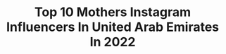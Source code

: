 ---
title: Top 10 Mothers Instagram Influencers In United Arab Emirates In 2022
description: >-
  Find top mothers Instagram influencers in United Arab Emirates in 2022. Most popular hashtags: #happy #dubai #love.
platform: Instagram
hits: 87
text_top: Identify the most popular Instagram accounts on inBeat.
text_bottom: inBeat holds 87 Instagram influencers like this in United Arab Emirates for you to pitch.
profiles:
  - username: "karadacosta"
    fullname: >-
      Kara Da Costa
    bio: >-
      Be kind 🧿 📍Dubai 🇦🇪 🌴 Mother 👧👦🧒 | Married💍 Lawyer • Entrepreneur • Creative 📧 karadacosta1@gmail.com
    location: "United Arab Emirates"
    followers: 70097
    engagement: 1819
    commentsToLikes: 0.027224
    id: ck9hcelrul0nh0j78743kdlu6
    verified: false
    hashtags: "#casualwear, #ladieswear, #dubaiboutique, #coverup"
  - username: "lulu_albedaiwi"
    fullname: >-
      lulu_albedaiwi 🌟 لولو البديوي
    bio: >-
      ‎‏📍Riyadh 🇸🇦 Motherhood 👨‍👩‍👦‍👦 life style👗 l.albedaiwi@yahoo.com Snap : luluwiz 👻 johnson’s ambassador in Saudi Arabia
    location: "United Arab Emirates"
    followers: 145508
    engagement: 119
    commentsToLikes: 0.042048
    id: ck15s5uqbbdkk0i19bmyd4da5
    verified: false
    hashtags: "#alexperry, #summer2020, #summernights, #happy"
  - username: "stefania_lo_gatto"
    fullname: >-
      Stefania Lo Gatto | Networker
    bio: >-
      I𝚝’𝚜 𝚗𝚘𝚝 𝚕𝚞𝚌𝚔 𝚒𝚝’𝚜 G𝚘𝚍’𝚜 𝚏𝚊𝚟𝚘𝚛. 🙏🏻 💵 Self-Made Milionaire 💄 Inspiring and empowering women 💝 Mother of 3 💍 Wifey
    location: "United Arab Emirates"
    followers: 271891
    engagement: 107
    commentsToLikes: 0.044431
    id: ck15ud3qxmkk50i19tya32jik
    verified: false
    hashtags: "#networkmarketing, #mydubai, #unityglobal, #friends"
  - username: "shahad_alkhattab"
    fullname: >-
      شهد الخطاب 🇮🇶
    bio: >-
      Mama 👪 #fashion | #lifestyle | #motherhood TV Presenter 🎥 مقدمة برامج 👻 shoosh.shahad 📧 Alkhattab.shahad@gmail.com 📍Dubai بوتيكي⤵️
    location: "United Arab Emirates"
    followers: 785705
    engagement: 246
    commentsToLikes: 0.015079
    id: ck0vy8upe2skf0i19sgff0300
    verified: false
    hashtags: "#teamgalaxylevant, #galaxynote20, #ad, #fiat500"
  - username: "noor.odehh"
    fullname: >-
      Noor Odeh -نور عوده
    bio: >-
      A little bit of Fashion / Lifestyle/ Motherhood 📍 Abu Dhabi
    location: "United Arab Emirates"
    followers: 362861
    engagement: 79
    commentsToLikes: 0.038570
    id: ck5c2dyt5x2hu0i11y5y5fssa
    verified: false
    hashtags: "#itsallgoodmum, #cerelac, #cerelacarabia, #ad"
  - username: "aminatibiofficial"
    fullname: >-
      MissMimiFashion | Amina TIBI
    bio: >-
      Fashion | Lifestyle | Beauty | Motherhood Made in Morocco 🇲🇦 📍 Based in Dubai
    location: "United Arab Emirates"
    followers: 73936
    engagement: 461
    commentsToLikes: 0.061893
    id: ck0w0vv64ga6e0i19p0bkvvl5
    verified: false
    hashtags: "#somethingaboutyou, #pyjamaday, #ootd, #pandoraicons"
  - username: "luxiboo"
    fullname: >-
      Lux
    bio: >-
      📍 Dubai 📸 MAXIM | FHM | Playboy 🖊Author | The #MothersMilkCookbook 🎓I wear a few hats 🇵🇭Fil-Am 🗺 Adventurer 👯‍♀️👩🏼‍🍳 Twerkin’ Cook
    location: "United Arab Emirates"
    followers: 402798
    engagement: 110
    commentsToLikes: 0.025129
    id: ck5hpifexrf520i118ghd9xst
    verified: false
    hashtags: "#dodgers, #election, #election2020, #fullbluemoon"
  - username: "diana_alkadri"
    fullname: >-
      Diana Alkadri | ديانا القادري
    bio: >-
      لا منقذ لنفسك إلا نفسك🍃 Interior Designer @kafi_engineering Development Manager @echo.media.sy Mrs Alkhiami @zak8686 Mother of 2 😇 Syria📍Dubai
    location: "United Arab Emirates"
    followers: 114231
    engagement: 512
    commentsToLikes: 0.018379
    id: ck8t2ph8a09ro0j78g5tggf49
    verified: false
    hashtags: "#fashiongram, #fashionphotography, #followforfollowback, #followers"
  - username: "mochi.sucre"
    fullname: >-
      Safaa 🌿 ⚯ ͛🍂
    bio: >-
      Slow moments and places Dreamer, Mother, Lover French in Zurich Lived in Bordeaux, Dubai, Tokyo Mochi.sucre@gmail.com
    location: "United Arab Emirates"
    followers: 9113
    engagement: 541
    commentsToLikes: 0.101317
    id: ckaowp5tz9tx10i78rfmfa8bj
    verified: false
    hashtags: "#offert, #gifted, #allaitementmaternel, #allaiterpartouttoutletemps"
  - username: "bucketofgirliness_"
    fullname: >-
      Wàjiha ♡
    bio: >-
      Mommy to be 🤰🏻 who shares bits and pieces of life #momlife | #motherhood | #food | #lifestyle | #makeup
    location: "United Arab Emirates"
    followers: 11685
    engagement: 776
    commentsToLikes: 0.459669
    id: ck9wgenf6t3410j78w3vgazbr
    verified: false
    hashtags: "#motherhood, #foodblogger, #quarantinelife, #momblogger"
---